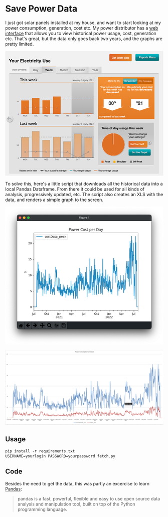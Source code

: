# Save Power Data

I just got solar panels installed at my house, and want to start looking at my power consumption, generation, cost etc.
My power distributor has a [web interface](https://energyeasy.ue.com.au/) that allows you to view historical power
usage, cost, generation etc.  That's great, but the data only goes back two years, and the graphs are pretty limited.

![Current Energy Website](energyeasy.png)

To solve this, here's a little script that downloads all the historical data into a local Pandas Dataframe.  From there
it could be used for all kinds of analysis, progressively updated, etc.  The script also creates an XLS with the data,
and renders a simple graph to the screen.

![My ridiculous power usage](graph.png)

![Sample Excel Graph](excel.png)

## Usage

```commandline
pip install -r requirements.txt
USERNAME=yourlogin PASSWORD=yourpassword fetch.py
```

## Code

Besides the need to get the data, this was partly an excercise to learn [Pandas](https://pandas.pydata.org/):

> pandas is a fast, powerful, flexible and easy to use open source data analysis and manipulation tool,
> built on top of the Python programming language.

